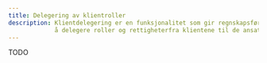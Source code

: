 ```yaml
---
title: Delegering av klientroller
description: Klientdelegering er en funksjonalitet som gir regnskapsfører/revisor/bostyrer muligheten til
             å delegere roller og rettigheterfra klientene til de ansatte i serviceenheten/bostyrer man representerer.
---
```


TODO